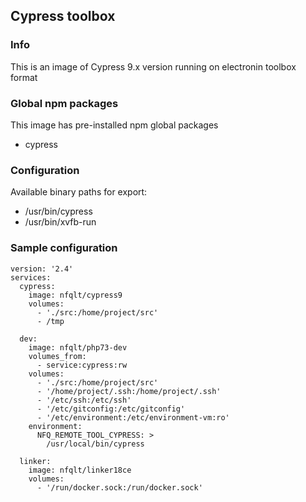 ## Cypress toolbox

### Info
This is an image of Cypress 9.x version running on electronin toolbox format

### Global npm packages
This image has pre-installed npm global packages

 - cypress

### Configuration
Available binary paths for export:

- /usr/bin/cypress
- /usr/bin/xvfb-run

### Sample configuration
```
version: '2.4'
services:
  cypress:
    image: nfqlt/cypress9
    volumes:
      - './src:/home/project/src'
      - /tmp

  dev:
    image: nfqlt/php73-dev
    volumes_from:
      - service:cypress:rw
    volumes:
      - './src:/home/project/src'
      - '/home/project/.ssh:/home/project/.ssh'
      - '/etc/ssh:/etc/ssh'
      - '/etc/gitconfig:/etc/gitconfig'
      - '/etc/environment:/etc/environment-vm:ro'
    environment:
      NFQ_REMOTE_TOOL_CYPRESS: >
        /usr/local/bin/cypress

  linker:
    image: nfqlt/linker18ce
    volumes:
      - '/run/docker.sock:/run/docker.sock'
```

